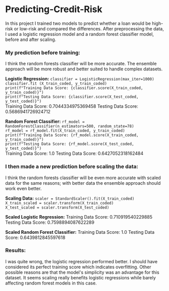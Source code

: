 # Predicting-Credit-Risk

In this project I trained two models to predict whether a loan would be high-risk or low-risk and compared the differences. After preprocessing the data, I used a logistic regression model and a random forest classifier model, before and after scaling.

### My prediction before training:
I think the random forests classifier will be more accurate. The ensemble approach will be more robust and better suited to handle complex datasets.

**Logistic Regression:**
`classifier = LogisticRegression(max_iter=1000)`  
`classifier.fit (X_train_coded, y_train_coded)`  
`print(f"Training Data Score: {classifier.score(X_train_coded, y_train_coded)}")`  
`print(f"Testing Data Score: {classifier.score(X_test_coded, y_test_coded)}")`  
Training Data Score: 0.7044334975369458
Testing Data Score: 0.5686941726924712

**Random Forest Classifier:**
`rf_model = RandomForestClassifier(n_estimators=500, random_state=78)`  
`rf_model = rf_model.fit(X_train_coded, y_train_coded)`  
`print(f"Training Data Score: {rf_model.score(X_train_coded, y_train_coded)}")`  
`print(f"Testing Data Score: {rf_model.score(X_test_coded, y_test_coded)}")`  
Training Data Score: 1.0
Testing Data Score: 0.6427052318162484

### I then made a new prediction before scaling the data:
I think the random forests classifier will be even more accurate with scaled data for the same reasons; with better data the ensemble approach should work even better.

**Scaling Data:**
`scaler = StandardScaler().fit(X_train_coded)`  
`X_train_scaled = scaler.transform(X_train_coded)`  
`X_test_scaled = scaler.transform(X_test_coded)`  

**Scaled Logistic Regression:**
Training Data Score: 0.710919540229885
Testing Data Score: 0.7598894087622289

**Scaled Random Forest Classifier:**
Training Data Score: 1.0
Testing Data Score: 0.6439812845597618

### Results:
I was quite wrong, the logistic regression performed better. I should have considered its perfect training score which indicates overfitting. Other possible reasons are that the model's simplicity was an advantage for this dataset. It seems scaling really benefits logistic regressions while barely affecting random forest models in this case.